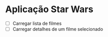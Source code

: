 # Aplicação Star Wars
- [ ] Carregar lista de filmes
- [ ] Carregar detalhes de um filme selecionado
